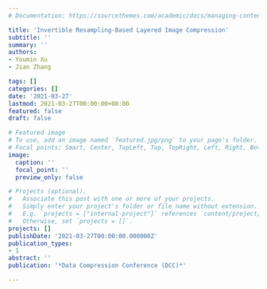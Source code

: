 ```yaml
---
# Documentation: https://sourcethemes.com/academic/docs/managing-content/

title: 'Invertible Resampling-Based Layered Image Compression'
subtitle: ''
summary: ''
authors:
- Youmin Xu
- Jian Zhang

tags: []
categories: []
date: '2021-03-27'
lastmod: 2021-03-27T00:00:00+08:00
featured: false
draft: false

# Featured image
# To use, add an image named `featured.jpg/png` to your page's folder.
# Focal points: Smart, Center, TopLeft, Top, TopRight, Left, Right, BottomLeft, Bottom, BottomRight.
image:
  caption: ''
  focal_point: ''
  preview_only: false

# Projects (optional).
#   Associate this post with one or more of your projects.
#   Simply enter your project's folder or file name without extension.
#   E.g. `projects = ["internal-project"]` references `content/project/deep-learning/index.md`.
#   Otherwise, set `projects = []`.
projects: []
publishDate: '2021-03-27T00:00:00.000000Z'
publication_types:
- 1
abstract: ''
publication: '*Data Compression Conference (DCC)*'

---
```

